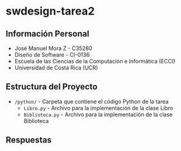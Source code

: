 # swdesign-tarea2

## Información Personal

* José Manuel Mora Z - C35280
* Diseño de Software - CI-0136
* Escuela de las Ciencias de la Computación e Informática (ECCI)
* Universidad de Costa Rica (UCR)

## Estructura del Proyecto

- `/python/` - Carpeta que contiene el código Python de la tarea
  - `Libro.py` - Archivo para la implementación de la clase Libro
  - `Biblioteca.py` - Archivo para la implementación de la clase Biblioteca

## Respuestas


